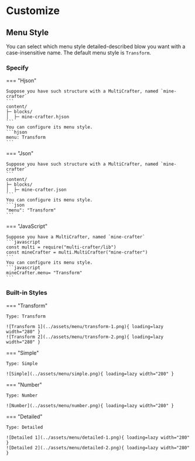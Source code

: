 # Customize

## Menu Style

You can select which menu style detailed-described blow you want with a case-insensitive name.
The default menu style is `Transform`.

### Specify 
=== "Hjson"

    Suppose you have such structure with a MultiCrafter, named `mine-crafter`  
    ```
    content/
    ├─ blocks/
    │  ├─ mine-crafter.hjson
    ```
    You can configure its menu style.
    ```hjson
    menu: Transform
    ```

=== "Json"

    Suppose you have such structure with a MultiCrafter, named `mine-crafter`  
    ```
    content/
    ├─ blocks/
    │  ├─ mine-crafter.json
    ```
    You can configure its menu style.
    ```json
    "menu": "Transform"
    ```

=== "JavaScript"

    Suppose you have a MultiCrafter, named `mine-crafter`
    ```javascript
    const multi = require("multi-crafter/lib")
    const mineCrafter = multi.MultiCrafter("mine-crafter")
    ```
    You can configure its menu style.
    ```javascript
    mineCrafter.menu= "Transform"
    ```


### Built-in Styles
=== "Transform"

    Type: Transform

    ![Transform 1](../assets/menu/transform-1.png){ loading=lazy width="280" }
    ![Transform 2](../assets/menu/transform-2.png){ loading=lazy width="280" }

=== "Simple"

    Type: Simple

    ![Simple](../assets/menu/simple.png){ loading=lazy width="280" }

=== "Number"

    Type: Number

    ![Number](../assets/menu/number.png){ loading=lazy width="280" }

=== "Detailed"

    Type: Detailed

    ![Detailed 1](../assets/menu/detailed-1.png){ loading=lazy width="280" }
    ![Detailed 2](../assets/menu/detailed-2.png){ loading=lazy width="280" }

